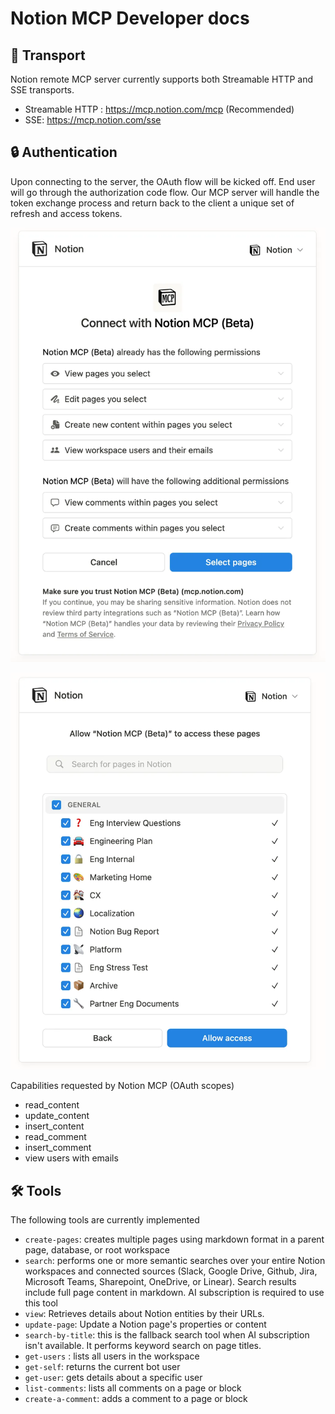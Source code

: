 # Notion MCP Developer docs

## 🚚 Transport

Notion remote MCP server currently supports both Streamable HTTP and SSE transports.

- Streamable HTTP : https://mcp.notion.com/mcp (Recommended)
- SSE: https://mcp.notion.com/sse

## 🔒 Authentication

Upon connecting to the server, the OAuth flow will be kicked off. End user will go through the authorization code flow. Our MCP server will handle the token exchange process and return back to the client a unique set of refresh and access tokens.

![Notion OAuth flow](../../attachments/notion_1.webp)

![Notion authentication approval](../../attachments/notion_2.webp)

Capabilities requested by Notion MCP (OAuth scopes)

- read_content
- update_content
- insert_content
- read_comment
- insert_comment
- view users with emails

## 🛠️ Tools

The following tools are currently implemented

- `create-pages`: creates multiple pages using markdown format in a parent page, database, or root workspace
- `search`: performs one or more semantic searches over your entire Notion workspaces and connected sources (Slack, Google Drive, Github, Jira, Microsoft Teams, Sharepoint, OneDrive, or Linear). Search results include full page content in markdown. AI subscription is required to use this tool
- `view`: Retrieves details about Notion entities by their URLs.
- `update-page`: Update a Notion page's properties or content
- `search-by-title`: this is the fallback search tool when AI subscription isn't available. It performs keyword search on page titles.
- `get-users` : lists all users in the workspace
- `get-self`: returns the current bot user
- `get-user`: gets details about a specific user
- `list-comments`: lists all comments on a page or block
- `create-a-comment`: adds a comment to a page or block
